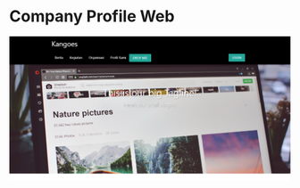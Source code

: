 # Company Profile Web

![Image of Yaktocat](https://github.com/andifila/web-companyProfile/blob/master/display.png)
